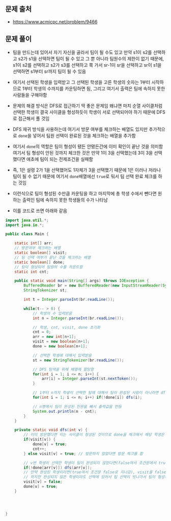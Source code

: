 ## 문제 출처
- https://www.acmicpc.net/problem/9466

## 문제 풀이
- 팀을 만드는데 있어서 자기 자신을 골라서 팀이 될 수도 있고 만약 s1이 s2를 선택하고 s2가 s1을 선택하면 팀이 될 수 있고 그 뿐 아니라 팀원수의 제한이 없기 때문에, s1이 s2를 선택하고 s2가 s3를 선택하고 쭉 가서 sr-1이 sr을 선택하고 sr이 s1을 선택하면 s1부터 sr까지 팀이 될 수 있음

- 여기서 선택된 학생을 입력받고 그 선택된 학생을 고른 학생의 숫자는 1부터 시작하므로 1부터 학생의 수까지를 카운팅하면 됨, 그리고 여기서 출력은 팀에 속하지 못한 사람들을 구해야함

- 문제의 해결 방식은 DFS로 접근하기 딱 좋은 문제임 왜냐면 마치 순열 사이클처럼 선택한 학생이 결국 사이클을 형성하듯이 학생이 서로 선택되어야 하기 때문에 DFS로 접근해서 풀 것임

- DFS 재귀 방식을 사용하는데 여기서 방문 여부를 체크하는 배열도 있지만 추가적으로 `done`을 넣어서 팀원 선택이 완료된 것을 체크하는 배열을 추가함

- 여기서 `done`의 역할은 팀이 형성이 됐든 안됐든간에 이미 확인이 끝난 것을 의미함 여기서 팀 형성이 안된 것까지 체크한 것은 만약 1이 3을 선택했는데 3이 3을 선택했다면 애초에 팀이 되는 전제조건을 실패함

- 즉, 1은 설령 2가 1을 선택했어도 1자체가 3을 선택했기 때문에 1은 이러나 저라나 팀이 될 수 없기 때문에 여기서 `done`배열에선 `true`로 둬서 팀 선택 완료 체크를 하는 것임

- 이런식으로 팀이 형성된 수만큼 카운팅을 하고 마지막에 총 학생 수에서 뺀다면 원하는 출력인 팀에 속하지 못한 학생들의 수가 나타남

- 이를 코드로 쓰면 아래와 같음

```java
import java.util.*;
import java.io.*;

public class Main {

    static int[] arr;
    // 방문여부 체크하는 배열
    static boolean[] visit;
    // 팀 선택 여부가 끝난 것을 체크하는 배열 
    static boolean[] done;
    // 팀이 형성되어 팀원의 수를 카운트함
    static int cnt;

    public static void main(String[] args) throws IOException {
        BufferedReader br = new BufferedReader(new InputStreamReader(System.in));
        StringTokenizer st;

        int t = Integer.parseInt(br.readLine());

        while(t-- > 0) {
            // 학생의 수 입력받음
            int n = Integer.parseInt(br.readLine());

            // 학생, cnt, visit, done 초기화
            cnt = 0;
            arr = new int[n+1];
            visit = new boolean[n+1];
            done = new boolean[n+1];

            // 선택한 학생에 대해서 입력받음
            st = new StringTokenizer(br.readLine());

            // DFS 탐색을 위해 배열에 할당함
            for(int i = 1; i <= n; i++) {
                arr[i] = Integer.parseInt(st.nextToken());
            }

            // 1부터 n까지 학생이 선택한 팀에 대해서 팀이 완성된 사람이 아니라면 dfs 탐색을 함
            for(int i = 1; i <= n; i++) if(!done[i]) dfs(i);

            // n명에서 팀이 완성된 인원을 빼서 출력값을 만듬
            System.out.println(n - cnt);
        }
    }

    private static void dfs(int v) {
        // 이미 방문했다면 이는 사이클이 형성된 것이므로 done을 체크해서 해당 학생은 팀을 형성함을 체크하고 cnt를 +1로 카운팅함
        if(visit[v]) {
            done[v] = true;
            cnt++;
        } else visit[v] = true; // 방문하지 않았다면 방문 체크를 함

        // v번 학생이 선택한 학생이 팀이 완성되지 않았다면(false여서 조건문에서 true로 걸림) 팀을 완성할 여지가 있으므로 해당 학생 DFS 재귀 탐색
        if(!done[arr[v]]) dfs(arr[v]);
        // 만약 완성된 학생이라면(true여서 조건문 false로 지나감), visit을 false로 함(다른 학생이 고를 수 있으므로), 그리고 done을 true로 함 완성된 학생이므로
        // 하지만 완성되지 않은 학생이라도 선택에 있어서 팀 선택이 빗나가서 팀이 형성되지 않을 수 있기 때문에 visit을 false로 하고 done만 true 처리함, 이때 cnt를 증가시키진 않음
        visit[v] = false;
        done[v] = true;
    }




}
```